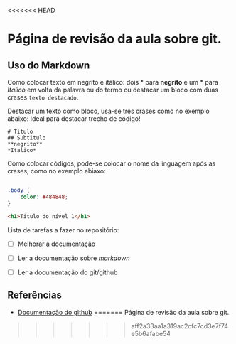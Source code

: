 <<<<<<< HEAD
# Página de revisão da aula sobre git.
## Uso do Markdown

Como colocar texto em negrito e 
itálico: dois * para **negrito** e um * para *Itálico* em volta da palavra ou do termo ou destacar um bloco com duas crases ``texto destacado``.

Destacar um texto como bloco, usa-se três crases como no exemplo abaixo:
Ideal para destacar trecho de código!
```
# Titulo
## Subtitulo
**negrito** 
*Italico*
```

Como colocar códigos, pode-se colocar o nome da linguagem após as crases, como no exemplo abiaxo:

```css

.body {
    color: #484848;
}
```

```html
<h1>Titulo do nível 1</h1>
```
Lista de tarefas a fazer no repositório:

- [ ] Melhorar a documentação
- [ ] Ler a documentação sobre *markdown*
- [ ] Ler a documentação do git/github


## Referências

* [Documentação do github](https://docs.github.com/pt/get-started/writing-on-github/getting-started-with-writing-and-formatting-on-github/basic-writing-and-formatting-syntax#headings)
=======
Página de revisão da aula sobre git.
>>>>>>> aff2a33aa1a319ac2cfc7cd3e7f74e5b6afabe54
